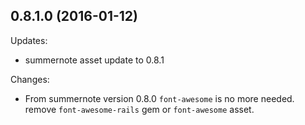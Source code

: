 ## 0.8.1.0 (2016-01-12)

Updates:

  - summernote asset update to 0.8.1

Changes:

  - From summernote version 0.8.0 `font-awesome` is no more needed. remove `font-awesome-rails` gem or `font-awesome` asset.
